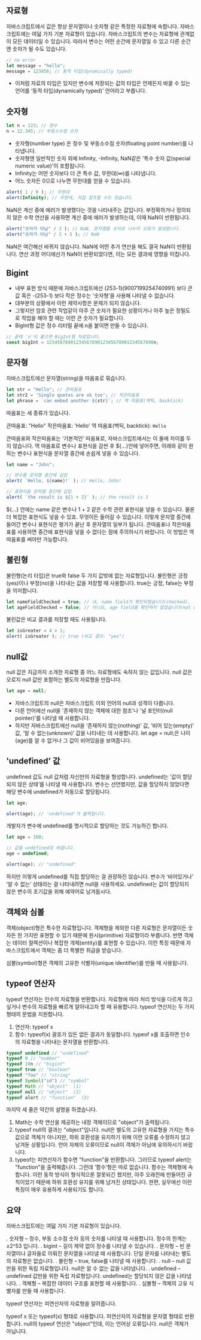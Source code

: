 ## 자료형
자바스크립트에서 값은 항상 문자열이나 숫자형 같은 특정한 자료형에 속합니다.
자바스크립트에는 여덟 가지 기본 자료형이 있습니다.
자바스크립트의 변수는 자료형에 관계없이 모든 데이터일 수 있습니다. 따라서 변수는 어떤 순간에 문자열일 수 있고 다른 순간엔 숫자가 될 수도 있습니다.
```javascript
// no error
let message = "hello";
message = 123456; // 동적 타입(dynamically typed)
```
- 이처럼 자료의 타입은 있지만 변수에 저장되는 값의 타입은 언제든지 바꿀 수 있는 언어를 ‘동적 타입(dynamically typed)’ 언어라고 부릅니다.

## 숫자형
```javascript
let n = 123; // 정수
n = 12.345; // 부동소수점 숫자
```
- 숫자형(number type) 은 정수 및 부동소수점 숫자(floating point number)를 나타냅니다.
- 숫자형엔 일반적인 숫자 외에 Infinity, -Infinity, NaN같은 '특수 숫자 값(special numeric value)'이 포함됩니다.
- Infinity는 어떤 숫자보다 더 큰 특수 값, 무한대(∞)를 나타냅니다.
- 어느 숫자든 0으로 나누면 무한대를 얻을 수 있습니다.
```javascript
alert( 1 / 0 ); // 무한대
alert(Infinity); // 무한대, 직접 참조할 수도 있습니다.
```
NaN은 계산 중에 에러가 발생했다는 것을 나타내주는 값입니다. 부정확하거나 정의되지 않은 수학 연산을 사용하면 계산 중에 에러가 발생하는데, 이때 NaN이 반환됩니다.
```javascript
alert("숫자가 아님" / 2 ); // NaN, 문자열을 숫자로 나누어 오류가 발생합니다. 
alert("숫자가 아님" / 2 + 5 ); // NaN
```
NaN은 여간해선 바뀌지 않습니다. NaN에 어떤 추가 연산을 해도 결국 NaN이 반환됩니다.
연산 과정 어디에선가 NaN이 반환되었다면, 이는 모든 결과에 영향을 미칩니다.

## Bigint
- 내부 표현 방식 때문에 자바스크립트에선 (253-1)(9007199254740991) 보다 큰 값 혹은 -(253-1) 보다 작은 정수는 '숫자형’을 사용해 나타낼 수 없습니다.
- 대부분의 상황에서 이런 제약사항은 문제가 되지 않습니다. 
- 그렇지만 암호 관련 작업같이 아주 큰 숫자가 필요한 상황이거나 아주 높은 정밀도로 작업을 해야 할 때는 이런 큰 숫자가 필요합니다.
- BigInt형 값은 정수 리터럴 끝에 n을 붙이면 만들 수 있습니다.

```javascript
// 끝에 'n'이 붙으면 BigInt형 자료입니다.
const bigInt = 1234567890123456789012345678901234567890n; 
```

## 문자형
자바스크립트에선 문자열(string)을 따옴표로 묶습니다.
```javascript
let str = "Hello"; // 큰따옴표
let str2 = 'Single quotes are ok too'; // 작은따옴표
let phrase = `can embed another ${str}`; // 역 따옴표(백틱, backtick)
```
따옴표는 세 종류가 있습니다.

큰따옴표: "Hello"
작은따옴표: 'Hello'
역 따옴표(백틱, backtick): `Hello`

큰따옴표와 작은따옴표는 ‘기본적인’ 따옴표로, 자바스크립트에서는 이 둘에 차이를 두지 않습니다.
역 따옴표로 변수나 표현식을 감싼 후 ${…}안에 넣어주면, 아래와 같이 원하는 변수나 표현식을 문자열 중간에 손쉽게 넣을 수 있습니다.
```javascript
let name = "John";

// 변수를 문자열 중간에 삽입
alert( `Hello, ${name}!` ); // Hello, John!

// 표현식을 문자열 중간에 삽입
alert( `the result is ${1 + 2}` ); // the result is 3
```
${…} 안에는 name 같은 변수나 1 + 2 같은 수학 관련 표현식을 넣을 수 있습니다. 물론 더 복잡한 표현식도 넣을 수 있죠. 
무엇이든 들어갈 수 있습니다. 이렇게 문자열 중간에 들어간 변수나 표현식은 평가가 끝난 후 문자열의 일부가 됩니다.
큰따옴표나 작은따옴표를 사용하면 중간에 표현식을 넣을 수 없다는 점에 주의하시기 바랍니다. 이 방법은 역 따옴표를 써야만 가능합니다.

## 불린형
불린형(논리 타입)은 true와 false 두 가지 값밖에 없는 자료형입니다.
불린형은 긍정(yes)이나 부정(no)을 나타내는 값을 저장할 때 사용합니다. true는 긍정, false는 부정을 의미합니다.
```javascript
let nameFieldChecked = true; // 네, name field가 확인되었습니다(checked).
let ageFieldChecked = false; // 아니요, age field를 확인하지 않았습니다(not checked)
```
불린값은 비교 결과를 저장할 때도 사용됩니다.
```javascript
let isGreater = 4 > 1;
alert( isGreater ); // true (비교 결과: "yes")
```

## null값
null 값은 지금까지 소개한 자료형 중 어느 자료형에도 속하지 않는 값입니다.
null 값은 오로지 null 값만 포함하는 별도의 자료형을 만듭니다.
```javascript
let age = null;
```
- 자바스크립트의 null은 자바스크립트 이외 언어의 null과 성격이 다릅니다. 
- 다른 언어에선 null을 '존재하지 않는 객체에 대한 참조’나 '널 포인터(null pointer)'를 나타낼 때 사용합니다.
- 하지만 자바스크립트에선 null을 ‘존재하지 않는(nothing)’ 값, ‘비어 있는(empty)’ 값, ‘알 수 없는(unknown)’ 값을 나타내는 데 사용합니다.
let age = null;은 나이(age)를 알 수 없거나 그 값이 비어있음을 보여줍니다.

## 'undefined' 값
undefined 값도 null 값처럼 자신만의 자료형을 형성합니다.
undefined는 '값이 할당되지 않은 상태’를 나타낼 때 사용합니다.
변수는 선언했지만, 값을 할당하지 않았다면 해당 변수에 undefined가 자동으로 할당됩니다.
```javascript
let age;

alert(age); // 'undefined'가 출력됩니다.
```
개발자가 변수에 undefined를 명시적으로 할당하는 것도 가능하긴 합니다.
```javascript
let age = 100;

// 값을 undefined로 바꿉니다.
age = undefined;

alert(age); // "undefined"
```
하지만 이렇게 undefined를 직접 할당하는 걸 권장하진 않습니다. 변수가 ‘비어있거나’ ‘알 수 없는’ 상태라는 걸 나타내려면 null을 사용하세요. 
undefined는 값이 할당되지 않은 변수의 초기값을 위해 예약어로 남겨둡시다.
## 객체와 심볼

객체(object)형은 특수한 자료형입니다.
객체형을 제외한 다른 자료형은 문자열이든 숫자든 한 가지만 표현할 수 있기 때문에 원시(primitive) 자료형이라 부릅니다. 
반면 객체는 데이터 컬렉션이나 복잡한 개체(entity)를 표현할 수 있습니다.
이런 특징 때문에 자바스크립트에서 객체는 좀 더 특별한 취급을 받습니다. 

심볼(symbol)형은 객체의 고유한 식별자(unique identifier)를 만들 때 사용됩니다.

## typeof 연산자
typeof 연산자는 인수의 자료형을 반환합니다. 자료형에 따라 처리 방식을 다르게 하고 싶거나 변수의 자료형을 빠르게 알아내고자 할 때 유용합니다.
typeof 연산자는 두 가지 형태의 문법을 지원합니다. 
1. 연산자: typeof x
2. 함수: typeof(x)
괄호가 있든 없든 결과가 동일합니다. typeof x를 호출하면 인수의 자료형을 나타내는 문자열을 반환합니다.
```javascript
typeof undefined // "undefined"
typeof 0 // "number"
typeof 10n // "bigint"
typeof true // "boolean"
typeof "foo" // "string"
typeof Symbol("id") // "symbol"
typeof Math // "object"  (1)
typeof null // "object"  (2)
typeof alert // "function"  (3)
```
마지막 세 줄은 약간의 설명을 하겠습니다.
1. Math는 수학 연산을 제공하는 내장 객체이므로 "object"가 출력됩니다. 
2. typeof null의 결과는 "object"입니다.  null은 별도의 고유한 자료형을 가지는 특수 값으로 객체가 아니지만, 하위 호환성을 유지하기 위해 이런 오류를 수정하지 않고 남겨둔 상황입니다. 언어 자체의 오류이므로 null이 객체가 아님에 유의하시기 바랍니다.
3. typeof는 피연산자가 함수면 "function"을 반환합니다. 그러므로 typeof alert는 "function"을 출력해줍니다. 그런데 '함수’형은 따로 없습니다. 함수는 객체형에 속합니다. 이런 동작 방식이 형식적으론 잘못되긴 했지만, 아주 오래전에 만들어진 규칙이었기 때문에 하위 호환성 유지를 위해 남겨진 상태입니다. 한편, 실무에선 이런 특징이 매우 유용하게 사용되기도 합니다.

## 요약 

자바스크립트에는 여덟 가지 기본 자료형이 있습니다.

. 숫자형 – 정수, 부동 소수점 숫자 등의 숫자를 나타낼 때 사용합니다. 정수의 한계는 ±2^53 입니다.
. bigint – 길이 제약 없이 정수를 나타낼 수 있습니다.
. 문자형 – 빈 문자열이나 글자들로 이뤄진 문자열을 나타낼 때 사용합니다. 단일 문자를 나타내는 별도의 자료형은 없습니다.
. 불린형 – true, false를 나타낼 때 사용합니다.
. null – null 값만을 위한 독립 자료형입니다. null은 알 수 없는 값을 나타냅니다.
. undefined – undefined 값만을 위한 독립 자료형입니다. undefined는 할당되지 않은 값을 나타냅니다.
. 객체형 – 복잡한 데이터 구조를 표현할 때 사용합니다.
. 심볼형 – 객체의 고유 식별자를 만들 때 사용합니다.

typeof 연산자는 피연산자의 자료형을 알려줍니다.

typeof x 또는 typeof(x) 형태로 사용합니다.
피연산자의 자료형을 문자열 형태로 반환합니다.
null의 typeof 연산은 "object"인데, 이는 언어상 오류입니다. null은 객체가 아닙니다.

